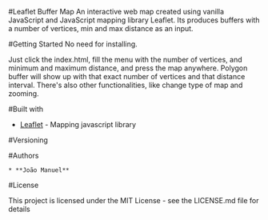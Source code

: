 #Leaflet Buffer Map
An interactive web map created using vanilla JavaScript and JavaScript
mapping library Leaflet.
Its produces buffers with a number of vertices, min and max distance as
an input.

#Getting Started
No need for installing.

Just click the index.html, fill the menu with the number of vertices, and minimum and maximum distance, and press the map anywhere. Polygon buffer will show up with that exact number of vertices and that distance interval. There's also other functionalities, like change type of map and zooming.

#Built with
* [Leaflet](http://leafletjs.com/) - Mapping javascript library

#Versioning

#Authors

    * **João Manuel**

#License

This project is licensed under the MIT License - see the LICENSE.md file for details
